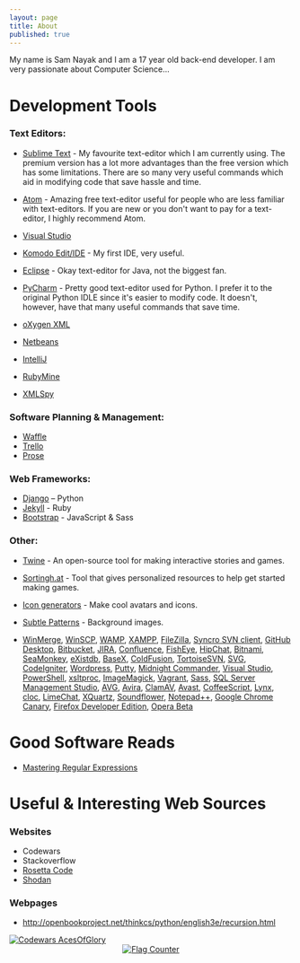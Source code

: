 ```yaml
---
layout: page
title: About
published: true
---
```


My name is Sam Nayak and I am a 17 year old back-end developer. I am very passionate about Computer Science...


# Development Tools

### Text Editors:

- [Sublime Text](https://www.sublimetext.com/) - My favourite text-editor which I am currently using. The premium version has a lot more advantages than the free version which has some limitations. There are so many very useful commands which aid in modifying code that save hassle and time.
- [Atom](https://atom.io/) - Amazing free text-editor useful for people who are less familiar with text-editors. If you are new or you don't want to pay for a text-editor, I highly recommend Atom.
- [Visual Studio](https://www.visualstudio.com/)
- [Komodo Edit/IDE](http://www.activestate.com/komodo-ide) - My first IDE, very useful. 
- [Eclipse](https://eclipse.org/) - Okay text-editor for Java, not the biggest fan. 

- [PyCharm](https://www.jetbrains.com/pycharm/) - Pretty good text-editor used for Python. I prefer it to the original Python IDLE since it's easier to modify code. It doesn't, however, have that many useful commands that save time.

- [oXygen XML](https://www.oxygenxml.com/)
- [Netbeans](https://netbeans.org/)
- [IntelliJ](https://www.jetbrains.com/idea/)
- [RubyMine](https://www.jetbrains.com/ruby/)
- [XMLSpy](http://www.altova.com/xmlspy.html)

### Software Planning & Management:

- [Waffle](https://waffle.io/)
- [Trello](https://trello.com/)
- [Prose](http://prose.io/)

### Web Frameworks:
- [Django](https://www.djangoproject.com/) – Python
- [Jekyll](https://jekyllrb.com/) - Ruby
- [Bootstrap](http://getbootstrap.com/) - JavaScript & Sass

### Other:

- [Twine](http://twinery.org/) - An open-source tool for making interactive stories and games.
- [Sortingh.at](http://www.sortingh.at/) -  Tool that gives personalized resources to help get started making games.
- [Icon generators](http://www.icongenerators.net/index.html) - Make cool avatars and icons.
- [Subtle Patterns](http://subtlepatterns.com/) - Background images.


- [WinMerge](http://winmerge.org/?lang=en), 
  [WinSCP](https://winscp.net/eng/index.php), 
  [WAMP](http://www.wampserver.com/en/), 
  [XAMPP](https://www.apachefriends.org/index.html), 
  [FileZilla](https://filezilla-project.org/), 
  [Syncro SVN client](http://www.syncrosvnclient.com/), 
  [GitHub Desktop](https://desktop.github.com/), 
  [Bitbucket](https://bitbucket.org/), 
  [JIRA](https://www.atlassian.com/software/jira), 
  [Confluence](https://www.atlassian.com/software/confluence), 
  [FishEye](https://www.atlassian.com/software/fisheye), 
  [HipChat](https://www.hipchat.com), 
  [Bitnami](https://bitnami.com/stacks), 
  [SeaMonkey](http://www.seamonkey-project.org/), 
  [eXistdb](http://exist-db.org/exist/apps/homepage/index.html), 
  [BaseX](http://basex.org/), 
  [ColdFusion](http://www.adobe.com/au/products/coldfusion-family.html), 
  [TortoiseSVN](https://tortoisesvn.net/), 
  [SVG](https://developer.mozilla.org/en-US/docs/Web/SVG), 
  [CodeIgniter](https://www.codeigniter.com/), 
  [Wordpress](https://wordpress.org/), 
  [Putty](http://www.chiark.greenend.org.uk/~sgtatham/putty/download.html), 
  [Midnight Commander](https://www.midnight-commander.org/), 
  [Visual Studio](https://www.visualstudio.com/), 
  [PowerShell](https://msdn.microsoft.com/en-us/powershell/mt173057.aspx), 
  [xsltproc](http://xmlsoft.org/XSLT/xsltproc2.html), 
  [ImageMagick](http://www.imagemagick.org/script/index.php), 
  [Vagrant](https://www.vagrantup.com/), 
  [Sass](http://sass-lang.com/), 
  [SQL Server Management Studio](https://msdn.microsoft.com/en-us/library/mt238290.aspx), 
  [AVG](http://www.avg.com), 
  [Avira](https://www.avira.com), 
  [ClamAV](https://www.clamav.net), 
  [Avast](https://www.avast.com), 
  [CoffeeScript](http://coffeescript.org/), 
  [Lynx](https://en.wikipedia.org/wiki/Lynx_(web_browser)), 
  [cloc](https://github.com/AlDanial/cloc), 
  [LimeChat](http://limechat.net/mac/), 
  [XQuartz](https://www.xquartz.org/), 
  [Soundflower](https://rogueamoeba.com/freebies/soundflower/), 
  [Notepad++](https://notepad-plus-plus.org/), 
  [Google Chrome Canary](https://www.google.com.au/chrome/browser/canary.html), 
  [Firefox Developer Edition](https://www.mozilla.org/en-US/firefox/developer/), 
  [Opera Beta](http://www.opera.com/computer/beta)


# Good Software Reads

- [Mastering Regular Expressions](http://regex.info/book.html)

# Useful & Interesting Web Sources

### Websites

- Codewars
- Stackoverflow
- [Rosetta Code](http://rosettacode.org/wiki/Rosetta_Code)
- [Shodan](https://shodan.me/books/)

### Webpages

- http://openbookproject.net/thinkcs/python/english3e/recursion.html




<a href="https://www.codewars.com/users/AcesOfGlory">
  <img src="https://www.codewars.com/users/AcesOfGlory/badges/large" alt="Codewars AcesOfGlory">
</a>


<center><a href="http://info.flagcounter.com/VoQS"><img src="http://s07.flagcounter.com/count/VoQS/bg_FFFFFF/txt_000000/border_CCCCCC/columns_4/maxflags_8/viewers_0/labels_1/pageviews_1/flags_0/percent_0/" alt="Flag Counter" border="0"></a></center>

